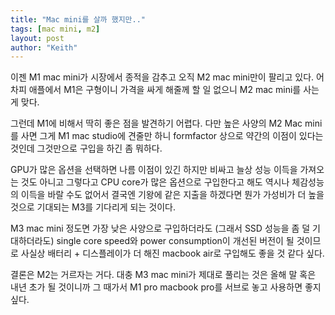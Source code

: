 ```yaml
---
title: "Mac mini를 살까 했지만.."
tags: [mac mini, m2]
layout: post
author: "Keith"
---
```


이젠 M1 mac mini가 시장에서 종적을 감추고 오직 M2 mac mini만이 팔리고 있다. 어차피 애플에서 M1은 구형이니 가격을 싸게 해줄께 할 일 없으니 M2 mac mini를 사는 게 맞다.

그런데 M1에 비해서 딱히 좋은 점을 발견하기 어렵다. 다만 높은 사양의 M2 Mac mini를 사면 그게 M1 mac studio에 견줄만 하니 formfactor 상으로 약간의 이점이 있다는 것인데 그것만으로 구입을 하긴 좀 뭐하다.

GPU가 많은 옵션을 선택하면 나름 이점이 있긴 하지만 비싸고 늘상 성능 이득을 가져오는 것도 아니고 그렇다고 CPU core가 많은 옵션으로 구입한다고 해도 역시나 체감성능의 이득을 바랄 수도 없어서 결국엔 기왕에 같은 지출을 하겠다면 뭔가 가성비가 더 높을 것으로 기대되는 M3를 기다리게 되는 것이다.

M3 mac mini 정도면 가장 낮은 사양으로 구입하더라도 (그래서 SSD 성능을 좀 덜 기대하더라도) single core speed와 power consumption이 개선된 버전이 될 것이므로 사실상 배터리 + 디스플레이가 더 해진 macbook air로 구입해도 좋을 것 같다 싶다. 

결론은 M2는 거르자는 거다. 대충 M3 mac mini가 제대로 풀리는 것은 올해 말 혹은 내년 초가 될 것이니까 그 때가서 M1 pro macbook pro를 서브로 놓고 사용하면 좋지 싶다.